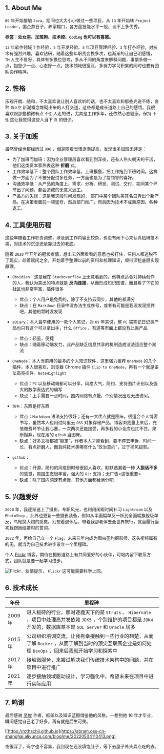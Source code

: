 ## 1. About Me

`09` 年开始接触 `Java`，期间也大大小小做过一些项目，从 `13` 年开始转 `Project Leader`，国企熬日子，养家糊口，各方面技能水平一般，谈不上多优秀。

**标签：处女座、加班狗、技术控、`Coding` 也可以有喜感。**

`13` 年软件领域工作经验，`5` 年开发经验、`5` 年项目管理经验、`3` 年打杂经验。对技术有强烈兴趣，喜欢钻研，随着这些年职责变换多次，也渐渐的让自己明感悟，`TM` 人生不易呀，具体有多换位思考，多从不同的角度来解释问题，事情多做一点，抱怨少一点、心态好一点。技术领域很宽泛，多努力学习积累的同时也要有团队协作精神。

## 2. 性格

乐观开朗、随和，不太喜欢说让别人喜欢听的话，也不太喜欢和那些光说不练，各种 `假大空` 新潮概念堆砌出来的人打交道，这些都是成长道路上自己的感悟。我很喜欢跟那些稍微有点 `个性` 人走的进，尤其是工作多年，还依然心态健康，保持 `个性` 这让我觉得这些人当下 `真` 的很少。

## 3. 关于加班

虽然曾经也都经历过 `996` ，但是随着觉悟逐渐提高，发现很多加班无非是：

- 为了加班而加班：因为企业管理层喜欢看到到深夜，还有人热火朝天的干活，他们这类资本家热衷这种 **折磨** 式。
- 工作效率低下：整个团队工作效率低，上班摸鱼，把工作拖到下班时间，这样做一方面为了不被分配过多任务，一方面也是为了投领导的喜好。
- 沟通效率低：从产品的角度上，需求、分析、研发、测试、交付，期间某个环节出了问题，都会造成的无意义返工。
- 产品方向失误：这是我这段时间发现的， 部门中某个团队美其名曰弄出个新产品，在决策者面前一顿猛夸，然后部门推广，然后因为技术不成熟原因，各种返工。

## 4. 工具使用历程

这些年随着工作职责调整，涉及到工作内容比较杂，也没有闲下心来认真钻研技术类，对技术的沉淀还依靠过去的老底。

随着 `2020` 年开年的冠状疫情，想出去外面看看的意愿也被打住，任何人都逃脱不了现实，趁着赋闲之余，开始着手整理以前的资料和梳理知识，顺带深挖底层实现原理。

- `Obsidian`：这是我在 `Stackoverflow` 上无意看到的，他特点适合对持续创作的人，我认为突出的特点就是 **反向连接**，从而形成知识图谱，而且看了下它的社区也非常丰富，插件很多
    + 优点：个人用户是免费的，除了不支持云同步，其他的都满分
    + 缺点：在 `Markdown` 目录中没办法生成序号，或者有可能是我没发现插件吧，其他的暂时没发现

- `eDiary`：本人最早使用的一款个人笔记，对 `09` 年来说，整 `PC` 端笔记日记类产品也只有这个可以拿出手，什么 `Office` 、有道等市面上都没有此类产品
    + 优点：轻量，便捷
    + 缺点：随着移动端发力，此产品缺乏信息共享的机制造成没法适应整个潮流

- `OneNode`：本人当前用的最多的个人知识软件，这里强力推荐 `OneNode` 的几个插件，本人很喜欢，浏览器 Chrome 插件 `Clip to OneNode`，再有一个就是语法高亮插件，`NoteHighlight`
    + 优点：`PC` 以及移动端都可以分享，风格大气，简约，支持图片识别以及强大的数学表达式的编写
    + 缺点：上手需要一点时间，国内网络有点慢，个别情况出现无法访问。

- `简书`：东西是好东西
    + 优点：`Markdown` 语法支持很好；还有一大优点就是图床，很适合个人博客书写，虽然本人也用过阿里云 `OSS` 对象存储产品，博客浏览量上来后，充值缴费环节让我心塞，一次两次还能接受，再多我的小金库也扛不住，果断抛弃，现在用的 `gihub` 当图床。
    + 缺点：好多文档都被“锁定”，作者本人才能看到，要不停去申诉，时间一长，有点折磨人，而且纯技术类哪有什么“政治意向”，过于捕风捉影。

- `github`：
    + 优点：开源，简约的风格到时候很招人喜欢，默默透漏着一种 **人狠话不多** 的感觉，周围生态很丰富，强大的 `Git` 支持；无广告<这很重要>
    + 缺点：除了国内网速有点慢，其他方面都给满分吧

## 5. 兴趣爱好

`2020` 年，我逐渐迷上了摄影，专职风光，也利用闲暇时间补习 `Lightroom` 以及 `PhotoShop` ，此外也更新一些摄影装备，例如从半画幅单反一跃到全画幅旗舰级单反，鸟枪换大炮的感觉。幻想着退休后，带着我那老伴去全世界旅行，就当履行当初我跟她结婚时的誓词。

`2022` 年，再给自己立一个 `Flag`，未来三年内成为图虫签约摄影师，这头衔纯属有的无，就当为自己技术进步设立一个里程碑。

个人 [Flickr](https://www.flickr.com/photos/eviltop/) 博客，期待在摄影道路上有共同爱好的小伙伴，可站内留下联系方式，团队就是要一起学习进步。

![Flickr](https://abram.oss-cn-shanghai.aliyuncs.com/blog/spring/20220504105252.png)，友情提示， `Flickr` 这可能需要科学上网。

## 6. 技术成长

| 年份 | 里程碑 |
| -- | -- |
| 2009年 | 进入板砖的行业，那时逐鹿天下的是 `Struts` 、 `Hibernate` ，项目中处理高并发依赖 `JDK5` ，个别维护的项目都是 `JDK4` 开发的，数据库基本是 `SQL Server` 和 `Oracle` 居多 |
| 2015年 | 公司组织培训交流，让我有幸接触到一些行业的翘楚，从而了解 `Docker` ，从而了解到当时的顶尖互联网企业是如何处理 `DevOps` ，回来后我就开始学习和探索中|
| 2017年 | 接触微服务，来尝试解决我们传统技术架构中的问题，并在项目中进行推广 |
| 2021年 | 逐步接触领域驱动设计，学习强化中，希望未来在项目中进行实际应用 |

## 7. 鸣谢

最后感谢 [吴俊](https://github.com/wujun234/hexo-theme-tree) 作者，框架以及知识蓝图借鉴他的风格，一想到他 16 年才毕业，瞬间感觉自己老了好多，再有就是后生可畏。

![https://rothschil.github.io](https://abram.oss-cn-shanghai.aliyuncs.com/blog/me/20220504110413.png)

夜很深了，码字也不容易，我到现在还没填饱肚子，等下去屋子外头弄点吃的去。